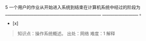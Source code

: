 5
一个用户的作业从开始进入系统到结束在计算机系统中经过的阶段为________________________________________________
__________________ 。
- [x]  

> 知识点：操作系统概述。
> 出处：网络
> 难度：1
> 解释
